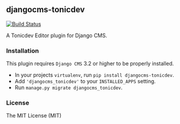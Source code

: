 ## djangocms-tonicdev
[![Build Status](https://travis-ci.org/TigerND/djangocms-tonicdev.svg?branch=master)](https://travis-ci.org/TigerND/djangocms-tonicdev)

A Tonicdev Editor plugin for Django CMS.

### Installation

This plugin requires `Django CMS` 3.2 or higher to be properly installed.

* In your projects `virtualenv`, run ``pip install djangocms-tonicdev``.
* Add ``'djangocms_tonicdev'`` to your ``INSTALLED_APPS`` setting.
* Run ``manage.py migrate djangocms_tonicdev``.

### License

The MIT License (MIT)
